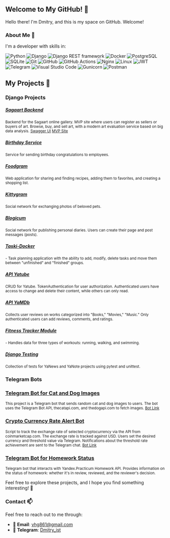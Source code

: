 ## Welcome to My GitHub! 👋

Hello there! I'm Dmitry, and this is my space on GitHub. Welcome!

### About Me 👾

I'm a developer with skills in:

![Python](https://img.shields.io/badge/Python-3776AB?style=flat-square&logo=python&logoColor=white) ![Django](https://img.shields.io/badge/Django-092E20?style=flat-square&logo=django&logoColor=white) ![Django REST framework](https://img.shields.io/badge/DRF-FF5733?style=flat-square&logo=django&logoColor=white) ![Docker](https://img.shields.io/badge/Docker-2496ED?style=flat-square&logo=docker&logoColor=white) ![PostgreSQL](https://img.shields.io/badge/PostgreSQL-336791?style=flat-square&logo=postgresql&logoColor=white) ![SQLite](https://img.shields.io/badge/SQLite-003B57?style=flat-square&logo=sqlite&logoColor=white) ![Git](https://img.shields.io/badge/Git-F05032?style=flat-square&logo=git&logoColor=white) ![GitHub](https://img.shields.io/badge/GitHub-181717?style=flat-square&logo=github&logoColor=white) ![GitHub Actions](https://img.shields.io/badge/GitHub_Actions-2088FF?style=flat-square&logo=github-actions&logoColor=white) ![Nginx](https://img.shields.io/badge/Nginx-009639?style=flat-square&logo=nginx&logoColor=white) ![Linux](https://img.shields.io/badge/Linux-FCC624?style=flat-square&logo=linux&logoColor=black) ![JWT](https://img.shields.io/badge/JWT-000000?style=flat-square&logo=jwt&logoColor=white) ![Telegram](https://img.shields.io/badge/Telegram-26A5E4?style=flat-square&logo=telegram&logoColor=white) ![Visual Studio Code](https://img.shields.io/badge/Visual_Studio_Code-007ACC?style=flat-square&logo=visual-studio-code&logoColor=white) ![Gunicorn](https://img.shields.io/badge/Gunicorn-02B88B?style=flat-square) ![Postman](https://img.shields.io/badge/Postman-FF6C37?style=flat-square&logo=postman&logoColor=white)

## My Projects 🚀

### Django Projects

##### [Sagaart Backend](https://github.com/Sagaart-4/backend)
<sub>Backend for the Sagaart online gallery.
MVP site where users can register as sellers or buyers of art.
Browse, buy, and sell art, with a modern art evaluation service based on big data analysis.
[Swagger UI](https://xaverd.hopto.org/api/schema/swagger-ui/)
[MVP Site](https://artfour.vercel.app/)</sub>

##### [Birthday Service](https://github.com/vhg860/birthday_service)
<sub>Service for sending birthday congratulations to employees.</sub>

##### [Foodgram](https://github.com/vhg860/foodgram-project-react)
<sub>Web application for sharing and finding recipes, adding them to favorites, and creating a shopping list.</sub>

##### [Kittygram](https://github.com/vhg860/kittygram_final)
<sub>Social network for exchanging photos of beloved pets.</sub>

##### [Blogicum](https://github.com/vhg860/django_sprint4)
<sub>Social network for publishing personal diaries. Users can create their page and post messages (posts).</sub>

##### [Taski-Docker](https://github.com/vhg860/taski-docker)
<sub>- Task planning application with the ability to add, modify, delete tasks and move them between "unfinished" and "finished" groups.</sub>

##### [API Yatube](https://github.com/vhg860/api_yatube)
<sub>CRUD for Yatube. TokenAuthentication for user authorization. Authenticated users have access to change and delete their content, while others can only read.</sub>

##### [API YaMDb](https://github.com/vhg860/api_yamdb)
<sub>Collects user reviews on works categorized into "Books," "Movies," "Music." Only authenticated users can add reviews, comments, and ratings.</sub>

##### [Fitness Tracker Module](https://github.com/vhg860/hw_python_oop)
<sub>- Handles data for three types of workouts: running, walking, and swimming.</sub>

##### [Django Testing](https://github.com/vhg860/django_testing)
<sub>Collection of tests for YaNews and YaNote projects using pytest and unittest.</sub>

### Telegram Bots

### [Telegram Bot for Cat and Dog Images](https://github.com/vhg860/kittybot)
<sub>This project is a Telegram bot that sends random cat and dog images to users.
The bot uses the Telegram Bot API, thecatapi.com, and thedogapi.com to fetch images.
[Bot Link](https://t.me/PeaJItok_bot)</sub>

### [Crypto Currency Rate Alert Bot](https://github.com/vhg860/test-tasks/tree/main/Sorex)
<sub>Script to track the exchange rate of selected cryptocurrency via the API from coinmarketcap.com.
The exchange rate is tracked against USD.
Users set the desired currency and threshold value via Telegram.
Notifications about the threshold rate achievement are sent to the Telegram chat.
[Bot Link](https://t.me/Sorex35bot)</sub>

### [Telegram Bot for Homework Status](https://github.com/vhg860/homework_bot)
<sub>Telegram bot that interacts with Yandex.Practicum Homework API.
Provides information on the status of homework: whether it's in review, reviewed, and the reviewer's decision.</sub>

Feel free to explore these projects, and I hope you find something interesting! 🌟

### Contact 📫

Feel free to reach out to me through:

- 📧 **Email**: vhg861@gmail.com
- 📱 **Telegram**: [Dmitry_ist](https://t.me/Dmitry_ist)
